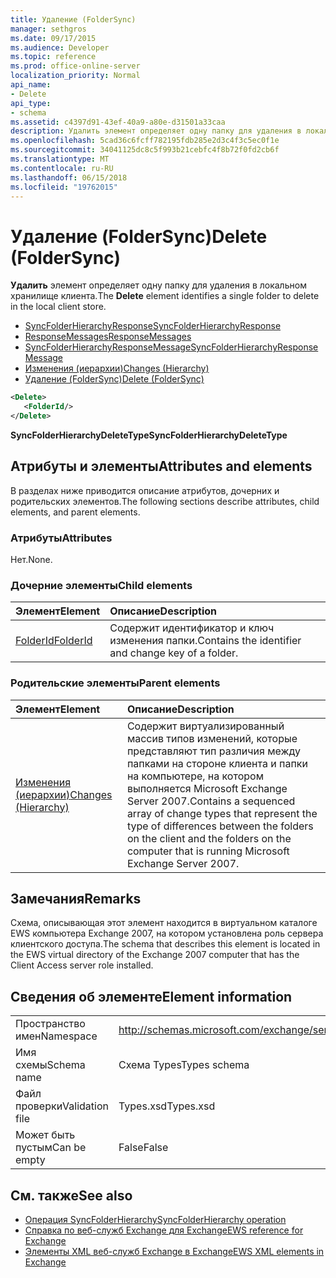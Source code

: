 ```yaml
---
title: Удаление (FolderSync)
manager: sethgros
ms.date: 09/17/2015
ms.audience: Developer
ms.topic: reference
ms.prod: office-online-server
localization_priority: Normal
api_name:
- Delete
api_type:
- schema
ms.assetid: c4397d91-43ef-40a9-a80e-d31501a33caa
description: Удалить элемент определяет одну папку для удаления в локальном хранилище клиента.
ms.openlocfilehash: 5cad36c6fcff782195fdb285e2d3c4f3c5ec0f1e
ms.sourcegitcommit: 34041125dc8c5f993b21cebfc4f8b72f0fd2cb6f
ms.translationtype: MT
ms.contentlocale: ru-RU
ms.lasthandoff: 06/15/2018
ms.locfileid: "19762015"
---
```

# <a name="delete-foldersync"></a><span data-ttu-id="b6799-103">Удаление (FolderSync)</span><span class="sxs-lookup"><span data-stu-id="b6799-103">Delete (FolderSync)</span></span>

<span data-ttu-id="b6799-104">**Удалить** элемент определяет одну папку для удаления в локальном хранилище клиента.</span><span class="sxs-lookup"><span data-stu-id="b6799-104">The **Delete** element identifies a single folder to delete in the local client store.</span></span> 
  
- [<span data-ttu-id="b6799-105">SyncFolderHierarchyResponse</span><span class="sxs-lookup"><span data-stu-id="b6799-105">SyncFolderHierarchyResponse</span></span>](syncfolderhierarchyresponse.md)  
- [<span data-ttu-id="b6799-106">ResponseMessages</span><span class="sxs-lookup"><span data-stu-id="b6799-106">ResponseMessages</span></span>](responsemessages.md)  
- [<span data-ttu-id="b6799-107">SyncFolderHierarchyResponseMessage</span><span class="sxs-lookup"><span data-stu-id="b6799-107">SyncFolderHierarchyResponseMessage</span></span>](syncfolderhierarchyresponsemessage.md)  
- [<span data-ttu-id="b6799-108">Изменения (иерархии)</span><span class="sxs-lookup"><span data-stu-id="b6799-108">Changes (Hierarchy)</span></span>](changes-hierarchy.md)  
- [<span data-ttu-id="b6799-109">Удаление (FolderSync)</span><span class="sxs-lookup"><span data-stu-id="b6799-109">Delete (FolderSync)</span></span>](delete-foldersync.md)
  
```xml
<Delete>
   <FolderId/>
</Delete>
```

<span data-ttu-id="b6799-110">**SyncFolderHierarchyDeleteType**</span><span class="sxs-lookup"><span data-stu-id="b6799-110">**SyncFolderHierarchyDeleteType**</span></span>

## <a name="attributes-and-elements"></a><span data-ttu-id="b6799-111">Атрибуты и элементы</span><span class="sxs-lookup"><span data-stu-id="b6799-111">Attributes and elements</span></span>

<span data-ttu-id="b6799-112">В разделах ниже приводится описание атрибутов, дочерних и родительских элементов.</span><span class="sxs-lookup"><span data-stu-id="b6799-112">The following sections describe attributes, child elements, and parent elements.</span></span>
  
### <a name="attributes"></a><span data-ttu-id="b6799-113">Атрибуты</span><span class="sxs-lookup"><span data-stu-id="b6799-113">Attributes</span></span>

<span data-ttu-id="b6799-114">Нет.</span><span class="sxs-lookup"><span data-stu-id="b6799-114">None.</span></span>
  
### <a name="child-elements"></a><span data-ttu-id="b6799-115">Дочерние элементы</span><span class="sxs-lookup"><span data-stu-id="b6799-115">Child elements</span></span>

|<span data-ttu-id="b6799-116">**Элемент**</span><span class="sxs-lookup"><span data-stu-id="b6799-116">**Element**</span></span>|<span data-ttu-id="b6799-117">**Описание**</span><span class="sxs-lookup"><span data-stu-id="b6799-117">**Description**</span></span>|
|:-----|:-----|
|[<span data-ttu-id="b6799-118">FolderId</span><span class="sxs-lookup"><span data-stu-id="b6799-118">FolderId</span></span>](folderid.md) <br/> |<span data-ttu-id="b6799-119">Содержит идентификатор и ключ изменения папки.</span><span class="sxs-lookup"><span data-stu-id="b6799-119">Contains the identifier and change key of a folder.</span></span>  <br/> |
   
### <a name="parent-elements"></a><span data-ttu-id="b6799-120">Родительские элементы</span><span class="sxs-lookup"><span data-stu-id="b6799-120">Parent elements</span></span>

|<span data-ttu-id="b6799-121">**Элемент**</span><span class="sxs-lookup"><span data-stu-id="b6799-121">**Element**</span></span>|<span data-ttu-id="b6799-122">**Описание**</span><span class="sxs-lookup"><span data-stu-id="b6799-122">**Description**</span></span>|
|:-----|:-----|
|[<span data-ttu-id="b6799-123">Изменения (иерархии)</span><span class="sxs-lookup"><span data-stu-id="b6799-123">Changes (Hierarchy)</span></span>](changes-hierarchy.md) <br/> |<span data-ttu-id="b6799-124">Содержит виртуализированный массив типов изменений, которые представляют тип различия между папками на стороне клиента и папки на компьютере, на котором выполняется Microsoft Exchange Server 2007.</span><span class="sxs-lookup"><span data-stu-id="b6799-124">Contains a sequenced array of change types that represent the type of differences between the folders on the client and the folders on the computer that is running Microsoft Exchange Server 2007.</span></span>  <br/> |
   
## <a name="remarks"></a><span data-ttu-id="b6799-125">Замечания</span><span class="sxs-lookup"><span data-stu-id="b6799-125">Remarks</span></span>

<span data-ttu-id="b6799-126">Схема, описывающая этот элемент находится в виртуальном каталоге EWS компьютера Exchange 2007, на котором установлена роль сервера клиентского доступа.</span><span class="sxs-lookup"><span data-stu-id="b6799-126">The schema that describes this element is located in the EWS virtual directory of the Exchange 2007 computer that has the Client Access server role installed.</span></span>
  
## <a name="element-information"></a><span data-ttu-id="b6799-127">Сведения об элементе</span><span class="sxs-lookup"><span data-stu-id="b6799-127">Element information</span></span>

|||
|:-----|:-----|
|<span data-ttu-id="b6799-128">Пространство имен</span><span class="sxs-lookup"><span data-stu-id="b6799-128">Namespace</span></span>  <br/> |http://schemas.microsoft.com/exchange/services/2006/types  <br/> |
|<span data-ttu-id="b6799-129">Имя схемы</span><span class="sxs-lookup"><span data-stu-id="b6799-129">Schema name</span></span>  <br/> |<span data-ttu-id="b6799-130">Схема Types</span><span class="sxs-lookup"><span data-stu-id="b6799-130">Types schema</span></span>  <br/> |
|<span data-ttu-id="b6799-131">Файл проверки</span><span class="sxs-lookup"><span data-stu-id="b6799-131">Validation file</span></span>  <br/> |<span data-ttu-id="b6799-132">Types.xsd</span><span class="sxs-lookup"><span data-stu-id="b6799-132">Types.xsd</span></span>  <br/> |
|<span data-ttu-id="b6799-133">Может быть пустым</span><span class="sxs-lookup"><span data-stu-id="b6799-133">Can be empty</span></span>  <br/> |<span data-ttu-id="b6799-134">False</span><span class="sxs-lookup"><span data-stu-id="b6799-134">False</span></span>  <br/> |
   
## <a name="see-also"></a><span data-ttu-id="b6799-135">См. также</span><span class="sxs-lookup"><span data-stu-id="b6799-135">See also</span></span>

- [<span data-ttu-id="b6799-136">Операция SyncFolderHierarchy</span><span class="sxs-lookup"><span data-stu-id="b6799-136">SyncFolderHierarchy operation</span></span>](syncfolderhierarchy-operation.md)
- [<span data-ttu-id="b6799-137">Справка по веб-служб Exchange для Exchange</span><span class="sxs-lookup"><span data-stu-id="b6799-137">EWS reference for Exchange</span></span>](ews-reference-for-exchange.md)
- [<span data-ttu-id="b6799-138">Элементы XML веб-служб Exchange в Exchange</span><span class="sxs-lookup"><span data-stu-id="b6799-138">EWS XML elements in Exchange</span></span>](ews-xml-elements-in-exchange.md)

